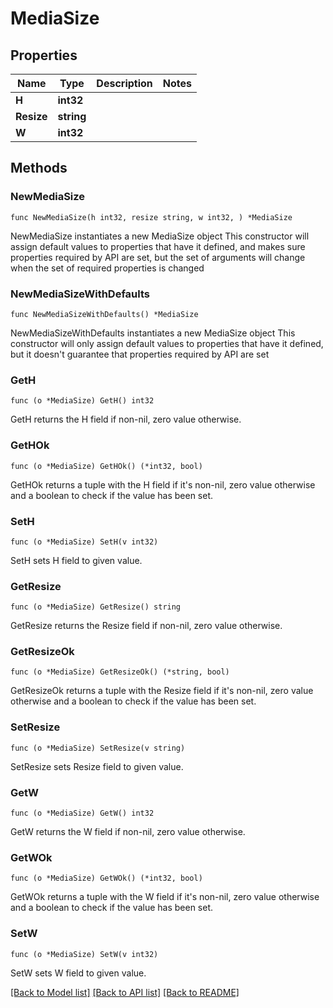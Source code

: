 # MediaSize

## Properties

Name | Type | Description | Notes
------------ | ------------- | ------------- | -------------
**H** | **int32** |  | 
**Resize** | **string** |  | 
**W** | **int32** |  | 

## Methods

### NewMediaSize

`func NewMediaSize(h int32, resize string, w int32, ) *MediaSize`

NewMediaSize instantiates a new MediaSize object
This constructor will assign default values to properties that have it defined,
and makes sure properties required by API are set, but the set of arguments
will change when the set of required properties is changed

### NewMediaSizeWithDefaults

`func NewMediaSizeWithDefaults() *MediaSize`

NewMediaSizeWithDefaults instantiates a new MediaSize object
This constructor will only assign default values to properties that have it defined,
but it doesn't guarantee that properties required by API are set

### GetH

`func (o *MediaSize) GetH() int32`

GetH returns the H field if non-nil, zero value otherwise.

### GetHOk

`func (o *MediaSize) GetHOk() (*int32, bool)`

GetHOk returns a tuple with the H field if it's non-nil, zero value otherwise
and a boolean to check if the value has been set.

### SetH

`func (o *MediaSize) SetH(v int32)`

SetH sets H field to given value.


### GetResize

`func (o *MediaSize) GetResize() string`

GetResize returns the Resize field if non-nil, zero value otherwise.

### GetResizeOk

`func (o *MediaSize) GetResizeOk() (*string, bool)`

GetResizeOk returns a tuple with the Resize field if it's non-nil, zero value otherwise
and a boolean to check if the value has been set.

### SetResize

`func (o *MediaSize) SetResize(v string)`

SetResize sets Resize field to given value.


### GetW

`func (o *MediaSize) GetW() int32`

GetW returns the W field if non-nil, zero value otherwise.

### GetWOk

`func (o *MediaSize) GetWOk() (*int32, bool)`

GetWOk returns a tuple with the W field if it's non-nil, zero value otherwise
and a boolean to check if the value has been set.

### SetW

`func (o *MediaSize) SetW(v int32)`

SetW sets W field to given value.



[[Back to Model list]](../README.md#documentation-for-models) [[Back to API list]](../README.md#documentation-for-api-endpoints) [[Back to README]](../README.md)


